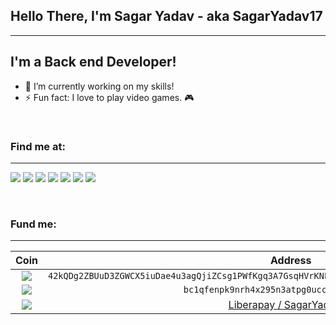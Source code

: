 ## Hello There, I'm Sagar Yadav - aka SagarYadav17

---

## I'm a Back end Developer!

- 🔭 I’m currently working on my skills!
- ⚡ Fun fact: I love to play video games. 🎮

<br />

### Find me at:

---

[<img src="https://img.shields.io/badge/Hashnode-2962FF?style=for-the-badge&logo=hashnode&logoColor=white" />][hashnode]
[<img src="https://img.shields.io/badge/Microsoft_Outlook-0078D4?style=for-the-badge&logo=microsoft-outlook&logoColor=white" />][outlook]
[<img src="https://img.shields.io/badge/ProtonMail-8B89CC?style=for-the-badge&logo=protonmail&logoColor=white" />][protonmail]
[<img src="https://img.shields.io/badge/Twitter-1DA1F2?style=for-the-badge&logo=twitter&logoColor=white" />][twitter]
[<img src="https://img.shields.io/badge/LinkedIn-0077B5?style=for-the-badge&logo=linkedin&logoColor=white" />][linkedin]
[<img src="https://img.shields.io/badge/Reddit-FF4500?style=for-the-badge&logo=reddit&logoColor=white" />][reddit]
[<img src="https://img.shields.io/badge/GitLab-330F63?style=for-the-badge&logo=gitlab&logoColor=white" />][gitlab]

<br />

### Fund me:

---

|                                                            Coin                                                             |                                              Address                                              |
| :-------------------------------------------------------------------------------------------------------------------------: | :-----------------------------------------------------------------------------------------------: |
|          <img src="https://img.shields.io/badge/monero-FF6600?style=for-the-badge&logo=monero&logoColor=white" />           | `42kQDg2ZBUuD3ZGWCX5iuDae4u3agQjiZCsg1PWfKgq3A7GsqHVrKNE4Yki76D9ZnyD5ejuENzhLuZb15iBgnhkwJPPDird` |
|          <img src="https://img.shields.io/badge/Bitcoin-000000?style=for-the-badge&logo=bitcoin&logoColor=white"/>          |                           `bc1qfenpk9nrh4x295n3atpg0uccggwxwhnuvqclr2`                            |
| [<img src="https://img.shields.io/badge/Liberapay-F6C915?style=for-the-badge&logo=liberapay&logoColor=black" />][liberapay] |                               [Liberapay / SagarYadav17][liberapay]                               |

<br />

[hashnode]: https://sagaryadav17.hashnode.dev/
[outlook]: mailto:sagaryadav17@outlook.com
[protonmail]: mailto:yadavsagar17@protonmail.com
[twitter]: https://twitter.com/deadwaist
[linkedin]: https://linkedin.com/in/sagaryadav17
[reddit]: https://www.reddit.com/user/deadwaist
[gitlab]: https://gitlab.com/sagaryadav17
[liberapay]: https://liberapay.com/sagaryadav17
